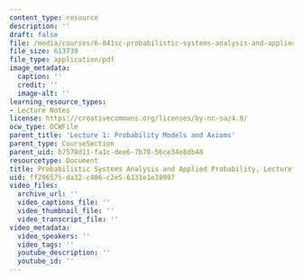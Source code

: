 ```yaml
---
content_type: resource
description: ''
draft: false
file: /media/courses/6-041sc-probabilistic-systems-analysis-and-applied-probability-fall-2013/ff296575da32c406c2e56131e1e38997_MIT6_041SCF13_L01.pdf
file_size: 613739
file_type: application/pdf
image_metadata:
  caption: ''
  credit: ''
  image-alt: ''
learning_resource_types:
- Lecture Notes
license: https://creativecommons.org/licenses/by-nc-sa/4.0/
ocw_type: OCWFile
parent_title: 'Lecture 1: Probability Models and Axioms'
parent_type: CourseSection
parent_uid: b7578d11-fa1c-dee6-7b78-56ce34e8db48
resourcetype: Document
title: Probabilistic Systems Analysis and Applied Probability, Lecture 1
uid: ff296575-da32-c406-c2e5-6131e1e38997
video_files:
  archive_url: ''
  video_captions_file: ''
  video_thumbnail_file: ''
  video_transcript_file: ''
video_metadata:
  video_speakers: ''
  video_tags: ''
  youtube_description: ''
  youtube_id: ''
---
```

